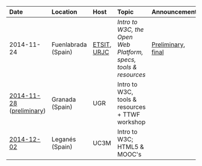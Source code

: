 
Date | Location | Host | Topic | Announcement | Presentation | Discussion
:----|:---------|:-----|:------|:-------------|:-------------|:----------
2014-11-24 | Fuenlabrada <br /> (Spain) | [ETSIT](http://www.etsit.urjc.es), <br /> [URJC](https://urjc.es/version_ingles) | *Intro to W3C, the Open Web Platform, <br /> specs, tools & resources* | [Preliminary](http://docencia.etsit.urjc.es/moodle/mod/forum/discuss.php?d=21202), <br /> [final](http://docencia.etsit.urjc.es/moodle/mod/forum/discuss.php?d=21274) | [Remark source](https://github.com/tripu/events/tree/master/2014-11-24_Fuenlabrada-Spain_URJC_W3C-tools), <br /> [Remarkised slideshow](https://tripu.github.io/remark/remarkise?url=https%3A%2F%2Frawgit.com%2Ftripu%2Fevents%2Fmaster%2F2014-11-24_Fuenlabrada-Spain_URJC_W3C-tools%2Fpresentation.md#1) | [`#w3c-urjc`](https://twitter.com/search?f=realtime&q=w3c-urjc&src=typd)
[2014-11-28](http://osl.ugr.es/2014/11/11/hackaton-test-the-web-forward-con-antonio-olmos-del-consorcio-w3/) <br /> ([preliminary](http://osl.ugr.es/2014/10/14/el-world-wide-web-consortium-en-granada-antonio-olmo-titos-nos-hablara-sobre-el/)) | Granada <br /> (Spain) | UGR | Intro to W3C, tools & resources <br /> + TTWF workshop
[2014-12-02](http://educate.gast.it.uc3m.es/eventos/seminario2014-4/) | Leganés <br /> (Spain) | UC3M | Intro to W3C; <br /> HTML5 & MOOC's

